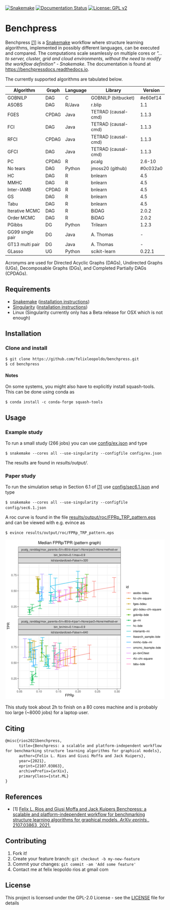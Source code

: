 <snippet>
  <content><![CDATA[
# ${1:Systematic benchmarks of structure learning algorithms for graphical models}

[![Snakemake](https://img.shields.io/badge/snakemake-≥5.2.0-brightgreen.svg)](https://snakemake.bitbucket.io)
[![Documentation Status](https://readthedocs.org/projects/benchpressdocs/badge/?version=latest)](https://benchpressdocs.readthedocs.io/en/latest/?badge=latest)
[![License: GPL v2](https://img.shields.io/badge/License-GPL%20v2-blue.svg)](https://www.gnu.org/licenses/old-licenses/gpl-2.0.en.html)

#  
# Benchpress


Benchpress [[1]](#1) is a [Snakemake](https://snakemake.readthedocs.io/en/stable/) workflow where structure learning algorithms, implemented in possibly different languages, can be executed and compared.
The computations scale seamlessly on multiple cores or *"... to server, cluster, grid and cloud environments, without the need to modify the workflow definition" - Snakemake*.
The documentation is found at https://benchpressdocs.readthedocs.io.

The currently supported algorithms are tabulated below.

| Algorithm        | Graph | Language | Library             | Version  | 
|------------------|-------|----------|---------------------|----------|
| GOBNILP          | DAG   | C        | GOBNILP (bitbucket) | #e60ef14 |
| ASOBS            | DAG   | R/Java   | r.blip              | 1.1      |
| FGES             | CPDAG | Java     | TETRAD (causal-cmd) | 1.1.3    |
| FCI              | DAG   | Java     | TETRAD (causal-cmd) | 1.1.3    |
| RFCI             | CPDAG | Java     | TETRAD (causal-cmd) | 1.1.3    |
| GFCI             | DAG   | Java     | TETRAD (causal-cmd) | 1.1.3    |
| PC               | CPDAG | R        | pcalg               | 2.6-10   |
| No tears         | DAG   | Python   | jmoss20 (github)    | #0c032a0 |
| HC               | DAG   | R        | bnlearn             | 4.5      |
| MMHC             | DAG   | R        | bnlearn             | 4.5      |
| Inter-IAMB       | CPDAG | R        | bnlearn             | 4.5      |
| GS               | DAG   | R        | bnlearn             | 4.5      |
| Tabu             | DAG   | R        | bnlearn             | 4.5      |
| Iterative MCMC   | DAG   | R        | BiDAG               | 2.0.2    |
| Order MCMC       | DAG   | R        | BiDAG               | 2.0.2    |
| PGibbs           | DG    | Python   | Trilearn            | 1.2.3    |
| GG99 single pair | DG    | Java     | A. Thomas           | -        |
| GT13 multi pair  | DG    | Java     | A. Thomas           | -        |
| GLasso           | UG    | Python   | scikit-learn        | 0.22.1   |

Acronyms are used for Directed Acyclic Graphs (DAGs), Undirected Graphs (UGs), Decomposable Graphs (DGs), and Completed Partially DAGs (CPDAGs).

## Requirements
- [Snakemake](https://snakemake.readthedocs.io/en/stable/) ([installation instructions](https://snakemake.readthedocs.io/en/stable/getting_started/installation.html))
- [Singularity](https://sylabs.io/docs/) ([installation instructions](https://sylabs.io/guides/3.6/admin-guide/installation.html))
- Linux (Singularity currently only has a Beta release for OSX which is not enough)
## Installation

### Clone and install

```
$ git clone https://github.com/felixleopoldo/benchpress.git
$ cd benchpress
```

#### Notes
On some systems, you might also have to explicitly install squash-tools. This can be done using conda as

`$ conda install -c conda-forge squash-tools`

## Usage

### Example study

To run a small study (266 jobs) you can use [config/ex.json](config/ex.json) and type

`$ snakemake --cores all --use-singularity --configfile config/ex.json`

The results are found in *results/output/*.
### Paper study
To run the simulation setup in Section 6.1 of [[1]](#1) use [config/sec6.1.json](config/sec6.1.json) and type

`$ snakemake --cores all --use-singularity --configfile config/sec6.1.json`

A roc curve is found in the file [results/output/roc/FPRp_TRP_pattern.eps]() and can be viewed with e.g. evince as

`$ evince results/output/roc/FPRp_TRP_pattern.eps`

![ROC](docs/source/_static/ROC_randbinarybnreps50.png)

This study took about 2h to finish on a 80 cores machine and is probably too large (~8000 jobs) for a laptop user.

## Citing

```
@misc{rios2021benchpress,
      title={Benchpress: a scalable and platform-independent workflow for benchmarking structure learning algorithms for graphical models}, 
      author={Felix L. Rios and Giusi Moffa and Jack Kuipers},
      year={2021},
      eprint={2107.03863},
      archivePrefix={arXiv},
      primaryClass={stat.ML}
}
```

## References
* <a id="1">[1]</a> [Felix L. Rios and Giusi Moffa and Jack Kuipers Benchpress: a scalable and platform-independent workflow for benchmarking structure learning algorithms for graphical models. *ArXiv eprints.*, 2107.03863, 2021.](https://arxiv.org/abs/2107.03863)



## Contributing

1. Fork it!
2. Create your feature branch: `git checkout -b my-new-feature`
3. Commit your changes: `git commit -am 'Add some feature'`
4. Contact me at felix leopoldo rios at gmail com


## License

This project is licensed under the GPL-2.0 License - see the [LICENSE](LICENSE) file for details

</content>
  <tabTrigger></tabTrigger>
</snippet>
